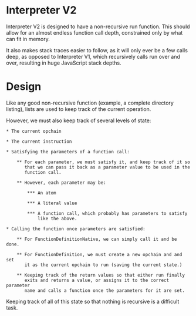Interpreter V2
==============

Interpreter V2 is designed to have a non-recursive run function.
This should allow for an almost endless function call depth, constrained only
by what can fit in memory.

It also makes stack traces easier to follow, as it will only ever be a few
calls deep, as opposed to Interpreter V1, which recursively calls run over and
over, resulting in huge JavaScript stack depths.

Design
======

Like any good non-recursive function (example, a complete directory listing),
lists are used to keep track of the current operation.

However, we must also keep track of several levels of state:

	* The current opchain

	* The current instruction

	* Satisfying the parameters of a function call:

		** For each parameter, we must satisfy it, and keep track of it so
		   that we can pass it back as a parameter value to be used in the
		   function call.

		** However, each parameter may be:

			*** An atom

			*** A literal value

			*** A function call, which probably has parameters to satisfy
			    like the above.
	
	* Calling the function once parameters are satisfied:

		** For FunctionDefinitionNative, we can simply call it and be done.

		** For FunctionDefinition, we must create a new opchain and and set
		   it as the current opchain to run (saving the current state.)

		** Keeping track of the return values so that either run finally
		   exits and returns a value, or assigns it to the correct parameter
		   name and calls a function once the parameters for it are set.
	
Keeping track of all of this state so that nothing is recursive is a
difficult task.
